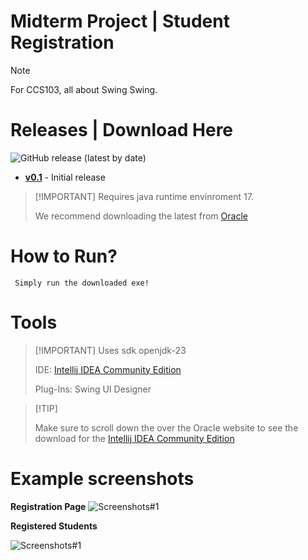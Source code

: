 # Midterm Project | Student Registration
> [!NOTE]
> For CCS103, all about Swing Swing.

# Releases | Download Here
![GitHub release (latest by date)](https://img.shields.io/github/v/release/remsysc/Student-Registration?label=Latest%20Release)
- **[v0.1](https://github.com/remsysc/Student-Registration/releases/tag/v0.1)** - Initial release
>  [!IMPORTANT] 
> Requires java runtime envinroment 17.
> 
> We recommend downloading the latest from [Oracle](https://www.oracle.com/java/technologies/downloads/#jdk24-windows)

# How to Run? 
```
 Simply run the downloaded exe! 
```
# Tools 
>  [!IMPORTANT]
> Uses sdk openjdk-23
> 
> IDE: [Intellij IDEA Community Edition](https://www.jetbrains.com/idea/download/?section=windows)
>
> Plug-Ins: Swing UI Designer

>  [!TIP]
> 
> Make sure to scroll down the over the Oracle website to see the download for the [Intellij IDEA Community Edition](https://www.jetbrains.com/idea/download/?section=windows)
# Example screenshots
>
**Registration Page**
![Screenshots#1](https://64.media.tumblr.com/d7525a257f3a0dfca1d39826cdee98c4/84f222ae6a69b694-9d/s2048x3072/e3b05264ebbcd76ec566699f3d59cc899f30b71b.pnj)
>
**Registered Students**

![Screenshots#1](https://64.media.tumblr.com/695e50dedd8f410afdd98520668b08a0/9ae5f0379d56e46b-ce/s640x960/7478d1efa563b3bfe77d2a53be9f4a0ac604fd59.pnj)
